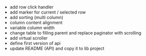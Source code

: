 * add row click handler
* add marker for current / selected row
* add sorting (multi column)
* column content alignment
* variable column width
* change table to filling parent and replace paginator with scrolling
* add virtual scroller
* define first version of api
* update README (API) and copy it to lib project
